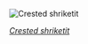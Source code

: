 
![Crested shriketit](https://upload.wikimedia.org/wikipedia/commons/thumb/a/af/Falcunculus_frontatus_-_Dharug_National_Park.jpg/525px-Falcunculus_frontatus_-_Dharug_National_Park.jpg)

*[Crested shriketit](https://wikipedia.org/wiki/File:Falcunculus_frontatus_-_Dharug_National_Park.jpg)*
